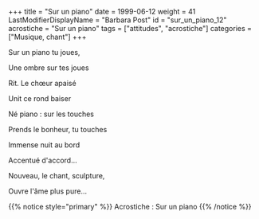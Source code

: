 +++
title = "Sur un piano"
date = 1999-06-12
weight = 41
LastModifierDisplayName = "Barbara Post"
id = "sur_un_piano_12"
acrostiche = "Sur un piano"
tags = ["attitudes", "acrostiche"]
categories = ["Musique, chant"]
+++

Sur un piano tu joues,

Une ombre sur tes joues

Rit. Le chœur apaisé

Unit ce rond baiser

Né piano : sur les touches

Prends le bonheur, tu touches

Immense nuit au bord

Accentué d'accord...

Nouveau, le chant, sculpture,

Ouvre l'âme plus pure...

{{% notice style="primary" %}}
Acrostiche : Sur un piano
{{% /notice %}}

